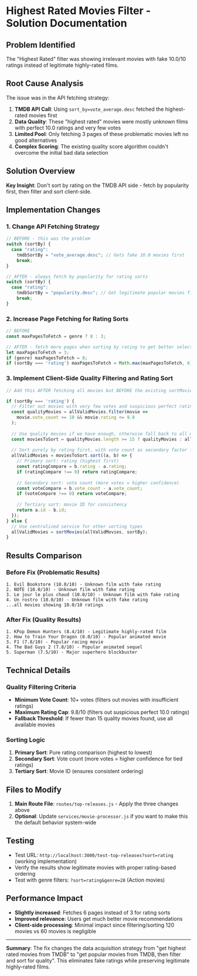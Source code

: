 # Highest Rated Movies Filter - Solution Documentation

## Problem Identified
The "Highest Rated" filter was showing irrelevant movies with fake 10.0/10 ratings instead of legitimate highly-rated films.

## Root Cause Analysis
The issue was in the API fetching strategy:
1. **TMDB API Call**: Using `sort_by=vote_average.desc` fetched the highest-rated movies first
2. **Data Quality**: These "highest rated" movies were mostly unknown films with perfect 10.0 ratings and very few votes
3. **Limited Pool**: Only fetching 3 pages of these problematic movies left no good alternatives
4. **Complex Scoring**: The existing quality score algorithm couldn't overcome the initial bad data selection

## Solution Overview
**Key Insight**: Don't sort by rating on the TMDB API side - fetch by popularity first, then filter and sort client-side.

## Implementation Changes

### 1. Change API Fetching Strategy
```javascript
// BEFORE - this was the problem
switch (sortBy) {
  case "rating":
    tmdbSortBy = "vote_average.desc"; // Gets fake 10.0 movies first
    break;
}

// AFTER - always fetch by popularity for rating sorts
switch (sortBy) {
  case "rating":
    tmdbSortBy = "popularity.desc"; // Get legitimate popular movies first
    break;
}
```

### 2. Increase Page Fetching for Rating Sorts
```javascript
// BEFORE
const maxPagesToFetch = genre ? 8 : 3;

// AFTER - fetch more pages when sorting by rating to get better selection
let maxPagesToFetch = 3;
if (genre) maxPagesToFetch = 8;
if (sortBy === 'rating') maxPagesToFetch = Math.max(maxPagesToFetch, 6);
```

### 3. Implement Client-Side Quality Filtering and Rating Sort
```javascript
// Add this AFTER fetching all movies but BEFORE the existing sortMovies() call

if (sortBy === 'rating') {
  // Filter out movies with very few votes and suspicious perfect ratings
  const qualityMovies = allValidMovies.filter(movie => 
    movie.vote_count >= 10 && movie.rating <= 9.8
  );
  
  // Use quality movies if we have enough, otherwise fall back to all movies
  const moviesToSort = qualityMovies.length >= 15 ? qualityMovies : allValidMovies;
  
  // Sort purely by rating first, with vote count as secondary factor for ties
  allValidMovies = moviesToSort.sort((a, b) => {
    // Primary sort: rating (highest first)
    const ratingCompare = b.rating - a.rating;
    if (ratingCompare !== 0) return ratingCompare;
    
    // Secondary sort: vote count (more votes = higher confidence)
    const voteCompare = b.vote_count - a.vote_count;
    if (voteCompare !== 0) return voteCompare;
    
    // Tertiary sort: movie ID for consistency
    return a.id - b.id;
  });
} else {
  // Use centralized service for other sorting types
  allValidMovies = sortMovies(allValidMovies, sortBy);
}
```

## Results Comparison

### Before Fix (Problematic Results)
```
1. Evil Bookstore (10.0/10) - Unknown film with fake rating
2. NOTE (10.0/10) - Unknown film with fake rating
3. Le jour le plus chaud (10.0/10) - Unknown film with fake rating
4. Un rostro (10.0/10) - Unknown film with fake rating
...all movies showing 10.0/10 ratings
```

### After Fix (Quality Results)
```
1. KPop Demon Hunters (8.4/10) - Legitimate highly-rated film
2. How to Train Your Dragon (8.0/10) - Popular animated movie
3. F1 (7.8/10) - Popular racing movie
4. The Bad Guys 2 (7.8/10) - Popular animated sequel
5. Superman (7.5/10) - Major superhero blockbuster
```

## Technical Details

### Quality Filtering Criteria
- **Minimum Vote Count**: 10+ votes (filters out movies with insufficient ratings)
- **Maximum Rating Cap**: 9.8/10 (filters out suspicious perfect 10.0 ratings)
- **Fallback Threshold**: If fewer than 15 quality movies found, use all available movies

### Sorting Logic
1. **Primary Sort**: Pure rating comparison (highest to lowest)
2. **Secondary Sort**: Vote count (more votes = higher confidence for tied ratings)  
3. **Tertiary Sort**: Movie ID (ensures consistent ordering)

## Files to Modify
1. **Main Route File**: `routes/top-releases.js` - Apply the three changes above
2. **Optional**: Update `services/movie-processor.js` if you want to make this the default behavior system-wide

## Testing
- Test URL: `http://localhost:3000/test-top-releases?sort=rating` (working implementation)
- Verify the results show legitimate movies with proper rating-based ordering
- Test with genre filters: `?sort=rating&genre=28` (Action movies)

## Performance Impact
- **Slightly increased**: Fetches 6 pages instead of 3 for rating sorts
- **Improved relevance**: Users get much better movie recommendations
- **Client-side processing**: Minimal impact since filtering/sorting 120 movies vs 60 movies is negligible

---

**Summary**: The fix changes the data acquisition strategy from "get highest rated movies from TMDB" to "get popular movies from TMDB, then filter and sort for quality". This eliminates fake ratings while preserving legitimate highly-rated films.